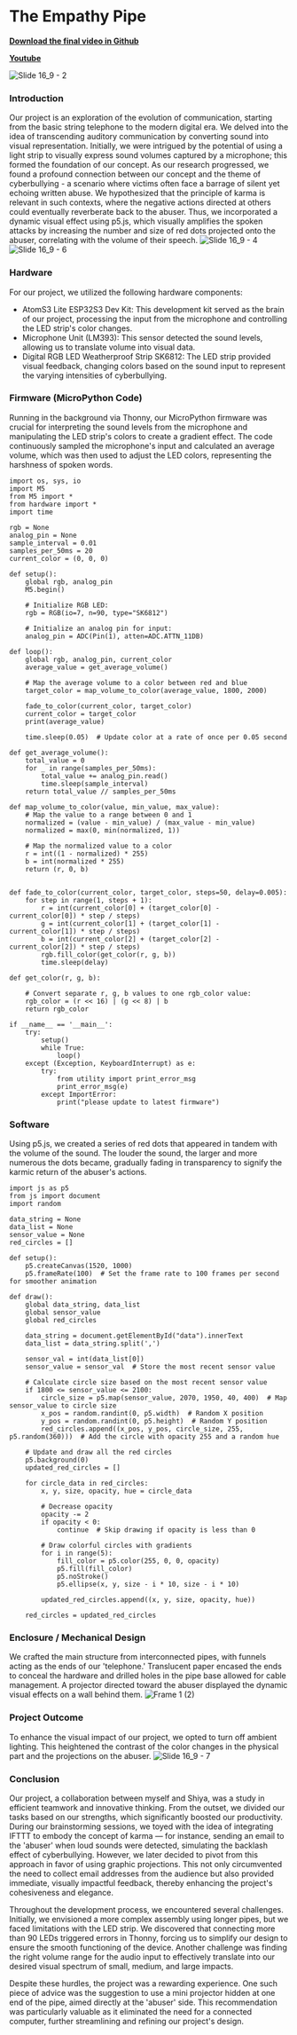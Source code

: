 # The Empathy Pipe 
[**Download the final video in Github**](./The_Empathy_Pipe_video.mov/)

[**Youtube**](https://youtu.be/eO7PCXp6SEE)

![Slide 16_9 - 2](https://github.com/xiaocoz/IXD-prototyping-temp/assets/137859417/b59d2381-00bb-4653-a589-db1fe8b9d252)

### Introduction
Our project is an exploration of the evolution of communication, starting from the basic string telephone to the modern digital era. We delved into the idea of transcending auditory communication by converting sound into visual representation. Initially, we were intrigued by the potential of using a light strip to visually express sound volumes captured by a microphone; this formed the foundation of our concept. As our research progressed, we found a profound connection between our concept and the theme of cyberbullying - a scenario where victims often face a barrage of silent yet echoing written abuse. We hypothesized that the principle of karma is relevant in such contexts, where the negative actions directed at others could eventually reverberate back to the abuser. Thus, we incorporated a dynamic visual effect using p5.js, which visually amplifies the spoken attacks by increasing the number and size of red dots projected onto the abuser, correlating with the volume of their speech.
![Slide 16_9 - 4](https://github.com/xiaocoz/IXD-prototyping-temp/assets/137859417/2f0f23f7-f561-4003-baec-0e2fb419e354)
![Slide 16_9 - 6](https://github.com/xiaocoz/IXD-prototyping-temp/assets/137859417/86d60768-ae29-4a6b-83fe-06e70b03dda2)


### Hardware
For our project, we utilized the following hardware components:

- AtomS3 Lite ESP32S3 Dev Kit: This development kit served as the brain of our project, processing the input from the microphone and controlling the LED strip's color changes.
- Microphone Unit (LM393): This sensor detected the sound levels, allowing us to translate volume into visual data.
- Digital RGB LED Weatherproof Strip SK6812: The LED strip provided visual feedback, changing colors based on the sound input to represent the varying intensities of cyberbullying.

### Firmware (MicroPython Code)
Running in the background via Thonny, our MicroPython firmware was crucial for interpreting the sound levels from the microphone and manipulating the LED strip's colors to create a gradient effect. The code continuously sampled the microphone's input and calculated an average volume, which was then used to adjust the LED colors, representing the harshness of spoken words.
````
import os, sys, io
import M5
from M5 import *
from hardware import *
import time

rgb = None
analog_pin = None
sample_interval = 0.01 
samples_per_50ms = 20 
current_color = (0, 0, 0) 

def setup():
    global rgb, analog_pin
    M5.begin()

    # Initialize RGB LED:
    rgb = RGB(io=7, n=90, type="SK6812")

    # Initialize an analog pin for input:
    analog_pin = ADC(Pin(1), atten=ADC.ATTN_11DB)

def loop():
    global rgb, analog_pin, current_color
    average_value = get_average_volume()

    # Map the average volume to a color between red and blue
    target_color = map_volume_to_color(average_value, 1800, 2000)

    fade_to_color(current_color, target_color)
    current_color = target_color
    print(average_value)

    time.sleep(0.05)  # Update color at a rate of once per 0.05 second

def get_average_volume():
    total_value = 0
    for _ in range(samples_per_50ms):
        total_value += analog_pin.read()
        time.sleep(sample_interval)
    return total_value // samples_per_50ms

def map_volume_to_color(value, min_value, max_value):
    # Map the value to a range between 0 and 1
    normalized = (value - min_value) / (max_value - min_value)
    normalized = max(0, min(normalized, 1))  

    # Map the normalized value to a color
    r = int((1 - normalized) * 255)
    b = int(normalized * 255)
    return (r, 0, b)


def fade_to_color(current_color, target_color, steps=50, delay=0.005):
    for step in range(1, steps + 1):
        r = int(current_color[0] + (target_color[0] - current_color[0]) * step / steps)
        g = int(current_color[1] + (target_color[1] - current_color[1]) * step / steps)
        b = int(current_color[2] + (target_color[2] - current_color[2]) * step / steps)
        rgb.fill_color(get_color(r, g, b))
        time.sleep(delay)
        
def get_color(r, g, b):
    
    # Convert separate r, g, b values to one rgb_color value:
    rgb_color = (r << 16) | (g << 8) | b
    return rgb_color

if __name__ == '__main__':
    try:
        setup()
        while True:
            loop()
    except (Exception, KeyboardInterrupt) as e:
        try:
            from utility import print_error_msg
            print_error_msg(e)
        except ImportError:
            print("please update to latest firmware")

````

### Software
Using p5.js, we created a series of red dots that appeared in tandem with the volume of the sound. The louder the sound, the larger and more numerous the dots became, gradually fading in transparency to signify the karmic return of the abuser's actions.
````
import js as p5
from js import document
import random

data_string = None
data_list = None
sensor_value = None  
red_circles = [] 

def setup():
    p5.createCanvas(1520, 1000)
    p5.frameRate(100)  # Set the frame rate to 100 frames per second for smoother animation

def draw():
    global data_string, data_list
    global sensor_value
    global red_circles  

    data_string = document.getElementById("data").innerText
    data_list = data_string.split(',')
    
    sensor_val = int(data_list[0])
    sensor_value = sensor_val  # Store the most recent sensor value

    # Calculate circle size based on the most recent sensor value
    if 1800 <= sensor_value <= 2100:
        circle_size = p5.map(sensor_value, 2070, 1950, 40, 400)  # Map sensor_value to circle size
        x_pos = random.randint(0, p5.width)  # Random X position
        y_pos = random.randint(0, p5.height)  # Random Y position
        red_circles.append((x_pos, y_pos, circle_size, 255, p5.random(360)))  # Add the circle with opacity 255 and a random hue

    # Update and draw all the red circles
    p5.background(0)
    updated_red_circles = []
    
    for circle_data in red_circles:
        x, y, size, opacity, hue = circle_data

        # Decrease opacity
        opacity -= 2
        if opacity < 0:
            continue  # Skip drawing if opacity is less than 0
        
        # Draw colorful circles with gradients
        for i in range(5):
            fill_color = p5.color(255, 0, 0, opacity)
            p5.fill(fill_color)
            p5.noStroke()
            p5.ellipse(x, y, size - i * 10, size - i * 10)

        updated_red_circles.append((x, y, size, opacity, hue))

    red_circles = updated_red_circles 
````

### Enclosure / Mechanical Design
We crafted the main structure from interconnected pipes, with funnels acting as the ends of our 'telephone.' Translucent paper encased the ends to conceal the hardware and drilled holes in the pipe base allowed for cable management. A projector directed toward the abuser displayed the dynamic visual effects on a wall behind them.
![Frame 1 (2)](https://github.com/xiaocoz/IXD-prototyping-temp/assets/137859417/c0fb1a58-4022-47af-89e3-0bbb2f6a554c)


### Project Outcome
To enhance the visual impact of our project, we opted to turn off ambient lighting. This heightened the contrast of the color changes in the physical part and the projections on the abuser.
![Slide 16_9 - 7](https://github.com/xiaocoz/IXD-prototyping-temp/assets/137859417/27f476ff-2913-493f-8c5f-b8c143553a7d)


### Conclusion
Our project, a collaboration between myself and Shiya, was a study in efficient teamwork and innovative thinking. From the outset, we divided our tasks based on our strengths, which significantly boosted our productivity. During our brainstorming sessions, we toyed with the idea of integrating IFTTT to embody the concept of karma — for instance, sending an email to the 'abuser' when loud sounds were detected, simulating the backlash effect of cyberbullying. However, we later decided to pivot from this approach in favor of using graphic projections. This not only circumvented the need to collect email addresses from the audience but also provided immediate, visually impactful feedback, thereby enhancing the project's cohesiveness and elegance.

Throughout the development process, we encountered several challenges. Initially, we envisioned a more complex assembly using longer pipes, but we faced limitations with the LED strip. We discovered that connecting more than 90 LEDs triggered errors in Thonny, forcing us to simplify our design to ensure the smooth functioning of the device. Another challenge was finding the right volume range for the audio input to effectively translate into our desired visual spectrum of small, medium, and large impacts.

Despite these hurdles, the project was a rewarding experience. One such piece of advice was the suggestion to use a mini projector hidden at one end of the pipe, aimed directly at the 'abuser' side. This recommendation was particularly valuable as it eliminated the need for a connected computer, further streamlining and refining our project's design.
